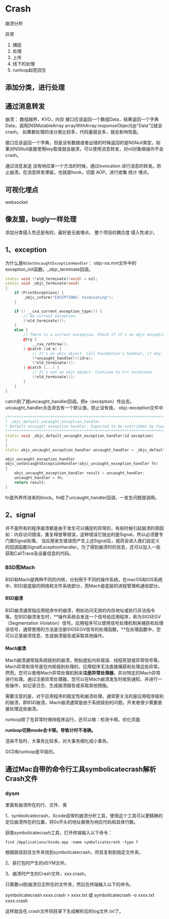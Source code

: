 # Crash
崩溃分析

异常
1. 捕捉
2. 处理
3. 上传
4. 线下的处理
5. runloop起死回生


## 添加分类，进行处理

## 通过消息转发
崩溃：
数组越界，KVO，内存
接口应该返回一个数组Data，结果返回一个字典Data，调用[NSMutableArray arrayWithArray:responseObject[@"Data"]]就会crash。
如果都处理的话分类比较多，代码量就会多，就会影响性能。

接口应该返回一个字典，但是没有数据或者出错的时候返回的是NSNull类型，如果对NSNull直接使用key取值就会崩溃，可以使用消息转发，对nil对象做操作不会crash。

通过消息发送
没有响应某一个方法的时候，通过invocation 进行消息的转发。防止崩溃。在消息转发滞留。也就是hook，切面 AOP。进行收集 统计 埋点。

## 可视化埋点

websocket

## 像友盟，bugly一样处理
添加分类侵入性还是有的，最好是无痕埋点。
整个项目的耦合度 侵入性减少。

## 1、exception

为什么是`NSSetUncaughtExceptionHandler`：
objc-os.mm文件中的exception_init函数。_objc_terminate回调。

```c++
static void (*old_terminate)(void) = nil;
static void _objc_terminate(void)
{
    if (PrintExceptions) {
        _objc_inform("EXCEPTIONS: terminating");
    }

    if (! __cxa_current_exception_type()) {
        // No current exception.
        (*old_terminate)();
    }
    else {
        // There is a current exception. Check if it's an objc exception.
        @try {
            __cxa_rethrow();
        } @catch (id e) {
            // It's an objc object. Call Foundation's handler, if any.
            (*uncaught_handler)((id)e);
            (*old_terminate)();
        } @catch (...) {
            // It's not an objc object. Continue to C++ terminate.
            (*old_terminate)();
        }
    }
}
```
catch到了就uncaught_handler回调。把e（exception）传出去。
uncaught_handler点击进去有一个默认值，防止没有值，
objc-exception文件中

```c++
/***********************************************************************
* _objc_default_uncaught_exception_handler
* Default uncaught exception handler. Expected to be overridden by Foundation.
**********************************************************************/
static void _objc_default_uncaught_exception_handler(id exception)
{
}
static objc_uncaught_exception_handler uncaught_handler = _objc_default_uncaught_exception_handler;
```

```c++
objc_uncaught_exception_handler 
objc_setUncaughtExceptionHandler(objc_uncaught_exception_handler fn)
{
    objc_uncaught_exception_handler result = uncaught_handler;
    uncaught_handler = fn;
    return result;
}
```
fn是外界传进来的block。fn给了uncaught_handler回调，一发生问题就调用。

## 2、signal

并不是所有的程序崩溃都是由于发生可以捕捉的异常的，有些时候引起崩溃的原因如：内存访问错误，重复释放等错误，这种错误它抛出的是Signal，所以必须要专门做Signal处理。
当应用发生错误而产生上述Signal后，就将会进入我们自定义的回调函数SignalExceptionHandler。为了得到崩溃时的信息，还可以加入一些获取CallTrace及设备信息的代码。

### BSD和Mach

BSD和Mach是两种不同的内核，分别用于不同的操作系统。在macOS和iOS系统中，BSD是底层的网络和文件系统部分，而Mach是底层的进程管理和通信部分。

#### BSD崩溃

BSD崩溃通常指应用程序中的崩溃，例如访问无效的内存地址或执行非法指令等。在BSD崩溃发生时，**操作系统会发送一个信号给应用程序，称为SIGSEGV（Segmentation Violation）信号。应用程序可以使用信号处理机制来捕获和处理该信号，通常使用的方法是注册SIGSEGV信号的处理函数。**在处理函数中，您可以记录崩溃信息、生成崩溃报告或采取其他操作。

#### Mach崩溃

Mach崩溃通常指系统级别的崩溃，例如虚拟内存错误、线程死锁或异常信号等。Mach异常和信号是在内核级别处理的，应用程序无法直接捕获和处理这些异常。然而，您可以使用Mach异常处理机制来**注册异常处理器**，并对特定的Mach异常进行处理。通过注册异常处理器，您可以在Mach崩溃发生时收到通知，并进行一些操作，如记录日志、生成崩溃报告或采取其他措施。

需要注意的是，对于应用程序的稳定性和崩溃处理，通常更关注的是应用程序级别的崩溃，即BSD崩溃。Mach崩溃通常是由于系统级别的问题，开发者很少需要直接处理这些崩溃。



runloop除了在异常时保持程序运行，还可以做：检测卡顿。优化页面

**runloop切换mode会卡顿。导致计时不准确。**

渲染不及时，大事务比较多，对大事务细化成小事务。


GCD和runloop是平级的。

## 通过Mac自带的命令行工具symbolicatecrash解析Crash文件

### dysm

里面有崩溃所在的行、文件、类

1、symbolicatecrash，Xcode自带的崩溃分析工具，使用这个工具可以更精确的定位崩溃所在的位置，将0x开头的地址替换为响应代码和具体行数。

获取symbolicatecrash工具，打开终端输入以下命令：

`find /Applications/Xcode.app -name symbolicatecrash -type f`

根据路径前往文件夹找到symbolicatecrash，将其复制到指定文件夹。

2、获打包时产生的dSYM文件。

3、崩溃时产生的Crash文件，xxx.crash。

只需要cd到崩溃日志所在的文件夹，然后在终端输入以下的命令。

symbolicatecrash xxxx.crash > xxxx.txt 或 symbolicatecrash -o xxxx.txt xxxx.crash

这样就会在.crash文件同目录下生成解析后的log文件.txt了。
